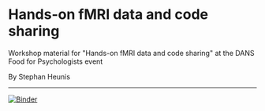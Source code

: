 # Hands-on fMRI data and code sharing

Workshop material for "Hands-on fMRI data and code sharing" at the DANS Food for Psychologists event

By Stephan Heunis

---




[![Binder](https://mybinder.org/badge_logo.svg)](https://mybinder.org/v2/gh/jsheunis/data-code-workshop-food-for-psych/master)

